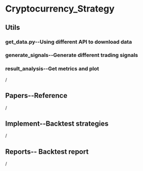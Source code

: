 # Cryptocurrency_Strategy  

## Utils  
### get_data.py--Using different API to download data  
### generate_signals--Generate different trading signals  
### result_analysis--Get metrics and plot  
/     
## Papers--Reference  
/   
  
## Implement--Backtest strategies  
/   
  
## Reports-- Backtest report  
/  
